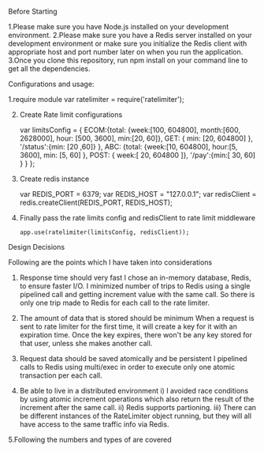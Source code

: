Before Starting

1.Please make sure you have Node.js installed on your development environment.
2.Please make sure you have a Redis server installed on your development environment or make sure you initialize the Redis client with appropriate host and port number later on when you run the application.
3.Once you clone this repository, run npm install on your command line to get all the dependencies.


Configurations and usage:

1.require module
	 var ratelimiter =  require('ratelimiter');

2. Create Rate limit configurations

	var limitsConfig = {
	    ECOM:{total: {week:[100, 604800], month:[600, 2628000], hour: [500, 3600], min:[20, 60]}, GET: { min: [20, 604800] }, '/status':{min: [20 ,60]} },
	    ABC: {total: {week:[10, 604800], hour:[5, 3600], min: [5, 60] }, POST: { week:[ 20, 604800 ]}, '/pay':{min:[ 30, 60] } }
	};

3. Create redis instance 

	var REDIS_PORT = 6379;
	var REDIS_HOST = "127.0.0.1";
	var redisClient = redis.createClient(REDIS_PORT, REDIS_HOST);

4. Finally pass the rate limits config and redisClient to rate limit middleware

       app.use(ratelimiter(limitsConfig, redisClient));



Design Decisions

Following are the points which I have taken into considerations
1. Response time should very fast
  I chose an in-memory database, Redis, to ensure faster I/O.
  I minimized number of trips to Redis using a single pipelined call and getting increment value with the same call. So there is only one   trip made to Redis for each call to the rate limiter.

2. The amount of data that is stored should be minimum
  When a request is sent to rate limiter for the first time, it will create a key for it with an expiration time. Once the key expires,     there won't be any key stored for that user, unless she makes another call.

3. Request data should be saved atomically and be persistent
   I pipelined calls to Redis using multi/exec in order to execute only one atomic transaction per each call.

4. Be able to live in a distributed environment
     i)  I avoided race conditions by using atomic increment operations which also return the result of the increment after the same call.
    ii)  Redis supports partioning.
    iii) There can be different instances of the RateLimiter object running, but they will all have access to the same traffic info via Redis. 

5.Following the numbers and types of are covered    

